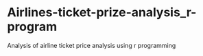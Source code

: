 # Airlines-ticket-prize-analysis_r-program
Analysis of airline ticket price analysis using r programming
